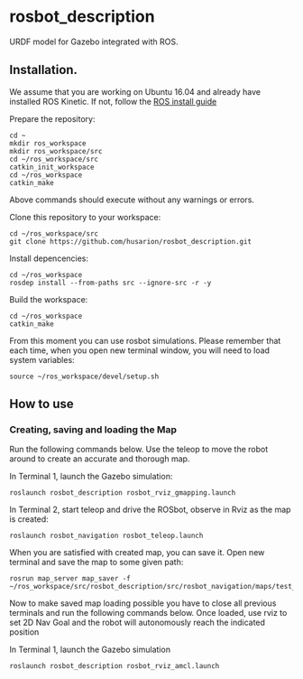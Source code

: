 # rosbot_description #

URDF model for Gazebo integrated with ROS.

## Installation. ## 

We assume that you are working on Ubuntu 16.04 and already have installed ROS Kinetic. If not, follow the [ROS install guide](http://wiki.ros.org/kinetic/Installation/Ubuntu)

Prepare the repository:
```
cd ~
mkdir ros_workspace
mkdir ros_workspace/src
cd ~/ros_workspace/src
catkin_init_workspace
cd ~/ros_workspace
catkin_make
```

Above commands should execute without any warnings or errors.


Clone this repository to your workspace:

```
cd ~/ros_workspace/src
git clone https://github.com/husarion/rosbot_description.git
```

Install depencencies:

```
cd ~/ros_workspace
rosdep install --from-paths src --ignore-src -r -y
```

Build the workspace:

```
cd ~/ros_workspace
catkin_make
```

From this moment you can use rosbot simulations. Please remember that each time, when you open new terminal window, you will need to load system variables:

```
source ~/ros_workspace/devel/setup.sh
```

## How to use ##

### Creating, saving and loading the Map ###

Run the following commands below. Use the teleop to move the robot around to create an accurate and thorough map.

In Terminal 1, launch the Gazebo simulation:

```
roslaunch rosbot_description rosbot_rviz_gmapping.launch
```

In Terminal 2, start teleop and drive the ROSbot, observe in Rviz as the map is created:

```
roslaunch rosbot_navigation rosbot_teleop.launch
```

When you are satisfied with created map, you can save it. Open new terminal and save the map to some given path: 

```
rosrun map_server map_saver -f ~/ros_workspace/src/rosbot_description/src/rosbot_navigation/maps/test_map
```

Now to make saved map loading possible you have to close all previous terminals and run the following commands below. Once loaded, use rviz to set 2D Nav Goal and the robot will autonomously reach the indicated position

In Terminal 1, launch the Gazebo simulation

```
roslaunch rosbot_description rosbot_rviz_amcl.launch
```


